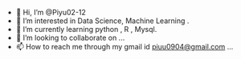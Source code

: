- 👋 Hi, I’m @Piyu02-12
- 👀 I’m interested in Data Science, Machine Learning .
- 🌱 I’m currently learning python , R , Mysql.
- 💞️ I’m looking to collaborate on ...
- 📫 How to reach me through my gmail id piuu0904@gmail.com ...

<!---
Piyu02-12/Piyu02-12 is a ✨ special ✨ repository because its `README.md` (this file) appears on your GitHub profile.
You can click the Preview link to take a look at your changes.
--->
